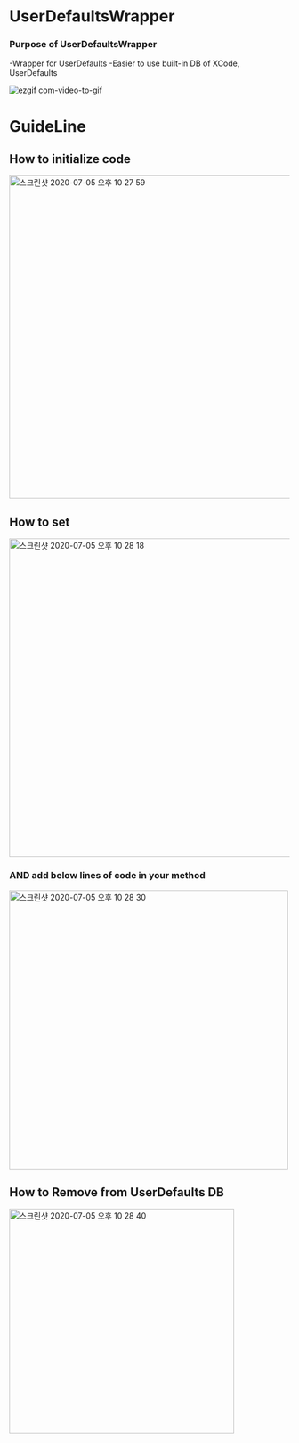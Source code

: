 # UserDefaultsWrapper

### Purpose of UserDefaultsWrapper
  -Wrapper for UserDefaults
  -Easier to use built-in DB of XCode, UserDefaults
  
![ezgif com-video-to-gif](https://user-images.githubusercontent.com/52398126/86533904-736a9180-bf0f-11ea-8575-9139353b4ad7.gif)

# GuideLine

## How to initialize code

<img width="580" alt="스크린샷 2020-07-05 오후 10 27 59" src="https://user-images.githubusercontent.com/52398126/86533959-dbb97300-bf0f-11ea-8516-68718c9c7005.png">

## How to set
<img width="572" alt="스크린샷 2020-07-05 오후 10 28 18" src="https://user-images.githubusercontent.com/52398126/86534014-42d72780-bf10-11ea-9a1b-d0cde96c3ff4.png">

### AND add below lines of code in your method
<img width="501" alt="스크린샷 2020-07-05 오후 10 28 30" src="https://user-images.githubusercontent.com/52398126/86534028-4cf92600-bf10-11ea-81ad-a2e2e1f5c8df.png">

## How to Remove from UserDefaults DB
<img width="404" alt="스크린샷 2020-07-05 오후 10 28 40" src="https://user-images.githubusercontent.com/52398126/86534035-57b3bb00-bf10-11ea-8d2e-128c755fb442.png">
